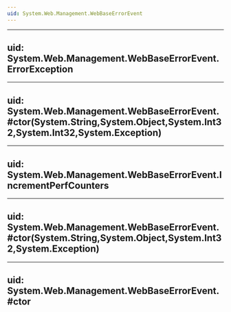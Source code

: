 ```yaml
---
uid: System.Web.Management.WebBaseErrorEvent
---
```


---
uid: System.Web.Management.WebBaseErrorEvent.ErrorException
---

---
uid: System.Web.Management.WebBaseErrorEvent.#ctor(System.String,System.Object,System.Int32,System.Int32,System.Exception)
---

---
uid: System.Web.Management.WebBaseErrorEvent.IncrementPerfCounters
---

---
uid: System.Web.Management.WebBaseErrorEvent.#ctor(System.String,System.Object,System.Int32,System.Exception)
---

---
uid: System.Web.Management.WebBaseErrorEvent.#ctor
---
